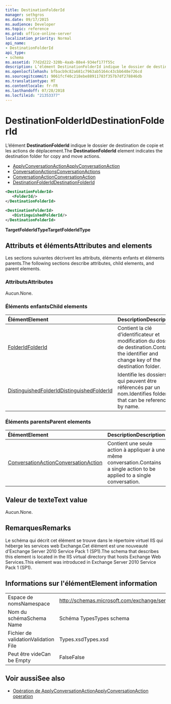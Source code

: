 ```yaml
---
title: DestinationFolderId
manager: sethgros
ms.date: 09/17/2015
ms.audience: Developer
ms.topic: reference
ms.prod: office-online-server
localization_priority: Normal
api_name:
- DestinationFolderId
api_type:
- schema
ms.assetid: 77d2d222-320b-4aab-88e4-934ef177f55c
description: L’élément DestinationFolderId indique le dossier de destination de copie et les actions de déplacement.
ms.openlocfilehash: bfbacb9c82a681c7963ab5164c43cbb648e726cd
ms.sourcegitcommit: 9061fcf40c218ebe88911783f357b7df278846db
ms.translationtype: MT
ms.contentlocale: fr-FR
ms.lasthandoff: 07/28/2018
ms.locfileid: "21353377"
---
```

# <a name="destinationfolderid"></a><span data-ttu-id="41ee2-103">DestinationFolderId</span><span class="sxs-lookup"><span data-stu-id="41ee2-103">DestinationFolderId</span></span>

<span data-ttu-id="41ee2-104">L’élément **DestinationFolderId** indique le dossier de destination de copie et les actions de déplacement.</span><span class="sxs-lookup"><span data-stu-id="41ee2-104">The **DestinationFolderId** element indicates the destination folder for copy and move actions.</span></span> 
  
- [<span data-ttu-id="41ee2-105">ApplyConversationAction</span><span class="sxs-lookup"><span data-stu-id="41ee2-105">ApplyConversationAction</span></span>](applyconversationaction.md)  
- [<span data-ttu-id="41ee2-106">ConversationActions</span><span class="sxs-lookup"><span data-stu-id="41ee2-106">ConversationActions</span></span>](conversationactions.md) 
- [<span data-ttu-id="41ee2-107">ConversationAction</span><span class="sxs-lookup"><span data-stu-id="41ee2-107">ConversationAction</span></span>](conversationaction.md)  
- [<span data-ttu-id="41ee2-108">DestinationFolderId</span><span class="sxs-lookup"><span data-stu-id="41ee2-108">DestinationFolderId</span></span>](destinationfolderid.md)
  
```XML
<DestinationFolderId>
   <FolderId/>
</DestinationFolderId>
```

```XML
<DestinationFolderId>
   <DistinguishedFolderId/>
</DestinationFolderId>
```

<span data-ttu-id="41ee2-109">**TargetFolderIdType**</span><span class="sxs-lookup"><span data-stu-id="41ee2-109">**TargetFolderIdType**</span></span>

## <a name="attributes-and-elements"></a><span data-ttu-id="41ee2-110">Attributs et éléments</span><span class="sxs-lookup"><span data-stu-id="41ee2-110">Attributes and elements</span></span>

<span data-ttu-id="41ee2-111">Les sections suivantes décrivent les attributs, éléments enfants et éléments parents.</span><span class="sxs-lookup"><span data-stu-id="41ee2-111">The following sections describe attributes, child elements, and parent elements.</span></span>
  
### <a name="attributes"></a><span data-ttu-id="41ee2-112">Attributs</span><span class="sxs-lookup"><span data-stu-id="41ee2-112">Attributes</span></span>

<span data-ttu-id="41ee2-113">Aucun.</span><span class="sxs-lookup"><span data-stu-id="41ee2-113">None.</span></span>
  
### <a name="child-elements"></a><span data-ttu-id="41ee2-114">Éléments enfants</span><span class="sxs-lookup"><span data-stu-id="41ee2-114">Child elements</span></span>

|<span data-ttu-id="41ee2-115">**Élément**</span><span class="sxs-lookup"><span data-stu-id="41ee2-115">**Element**</span></span>|<span data-ttu-id="41ee2-116">**Description**</span><span class="sxs-lookup"><span data-stu-id="41ee2-116">**Description**</span></span>|
|:-----|:-----|
|[<span data-ttu-id="41ee2-117">FolderId</span><span class="sxs-lookup"><span data-stu-id="41ee2-117">FolderId</span></span>](folderid.md) <br/> |<span data-ttu-id="41ee2-118">Contient la clé d’identificateur et modification du dossier de destination.</span><span class="sxs-lookup"><span data-stu-id="41ee2-118">Contains the identifier and change key of the destination folder.</span></span>  <br/> |
|[<span data-ttu-id="41ee2-119">DistinguishedFolderId</span><span class="sxs-lookup"><span data-stu-id="41ee2-119">DistinguishedFolderId</span></span>](distinguishedfolderid.md) <br/> |<span data-ttu-id="41ee2-120">Identifie les dossiers qui peuvent être référencés par un nom.</span><span class="sxs-lookup"><span data-stu-id="41ee2-120">Identifies folders that can be referenced by name.</span></span>  <br/> |
   
### <a name="parent-elements"></a><span data-ttu-id="41ee2-121">Éléments parents</span><span class="sxs-lookup"><span data-stu-id="41ee2-121">Parent elements</span></span>

|<span data-ttu-id="41ee2-122">**Élément**</span><span class="sxs-lookup"><span data-stu-id="41ee2-122">**Element**</span></span>|<span data-ttu-id="41ee2-123">**Description**</span><span class="sxs-lookup"><span data-stu-id="41ee2-123">**Description**</span></span>|
|:-----|:-----|
|[<span data-ttu-id="41ee2-124">ConversationAction</span><span class="sxs-lookup"><span data-stu-id="41ee2-124">ConversationAction</span></span>](conversationaction.md) <br/> |<span data-ttu-id="41ee2-125">Contient une seule action à appliquer à une même conversation.</span><span class="sxs-lookup"><span data-stu-id="41ee2-125">Contains a single action to be applied to a single conversation.</span></span>  <br/> |
   
## <a name="text-value"></a><span data-ttu-id="41ee2-126">Valeur de texte</span><span class="sxs-lookup"><span data-stu-id="41ee2-126">Text value</span></span>

<span data-ttu-id="41ee2-127">Aucun.</span><span class="sxs-lookup"><span data-stu-id="41ee2-127">None.</span></span>
  
## <a name="remarks"></a><span data-ttu-id="41ee2-128">Remarques</span><span class="sxs-lookup"><span data-stu-id="41ee2-128">Remarks</span></span>

<span data-ttu-id="41ee2-129">Le schéma qui décrit cet élément se trouve dans le répertoire virtuel IIS qui héberge les services web Exchange.Cet élément est une nouveauté d'Exchange Server 2010 Service Pack 1 (SP1).</span><span class="sxs-lookup"><span data-stu-id="41ee2-129">The schema that describes this element is located in the IIS virtual directory that hosts Exchange Web Services.This element was introduced in Exchange Server 2010 Service Pack 1 (SP1).</span></span>
  
## <a name="element-information"></a><span data-ttu-id="41ee2-130">Informations sur l'élément</span><span class="sxs-lookup"><span data-stu-id="41ee2-130">Element information</span></span>

|||
|:-----|:-----|
|<span data-ttu-id="41ee2-131">Espace de noms</span><span class="sxs-lookup"><span data-stu-id="41ee2-131">Namespace</span></span>  <br/> |http://schemas.microsoft.com/exchange/services/2006/types  <br/> |
|<span data-ttu-id="41ee2-132">Nom du schéma</span><span class="sxs-lookup"><span data-stu-id="41ee2-132">Schema Name</span></span>  <br/> |<span data-ttu-id="41ee2-133">Schéma Types</span><span class="sxs-lookup"><span data-stu-id="41ee2-133">Types schema</span></span>  <br/> |
|<span data-ttu-id="41ee2-134">Fichier de validation</span><span class="sxs-lookup"><span data-stu-id="41ee2-134">Validation File</span></span>  <br/> |<span data-ttu-id="41ee2-135">Types.xsd</span><span class="sxs-lookup"><span data-stu-id="41ee2-135">Types.xsd</span></span>  <br/> |
|<span data-ttu-id="41ee2-136">Peut être vide</span><span class="sxs-lookup"><span data-stu-id="41ee2-136">Can be Empty</span></span>  <br/> |<span data-ttu-id="41ee2-137">False</span><span class="sxs-lookup"><span data-stu-id="41ee2-137">False</span></span>  <br/> |
   
## <a name="see-also"></a><span data-ttu-id="41ee2-138">Voir aussi</span><span class="sxs-lookup"><span data-stu-id="41ee2-138">See also</span></span>

- [<span data-ttu-id="41ee2-139">Opération de ApplyConversationAction</span><span class="sxs-lookup"><span data-stu-id="41ee2-139">ApplyConversationAction operation</span></span>](applyconversationaction-operation.md)

